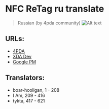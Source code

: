 NFC ReTag ru translate
================================
> Russian (by 4pda community)
![Alt text](http://cs3-3.4pda.to/3126233.png)


URLs:
--------------------------------
* [4PDA](http://4pda.ru/forum/index.php?showtopic=467306&st=100)
* [XDA Dev](http://forum.xda-developers.com/showthread.php?t=1477138)
* [Google PM](https://play.google.com/store/apps/developer?id=WidgApp+Mobile+Solutions)

Translators:
--------------------------------
* boar-hooligan, 1 - 208
* I Am, 209 - 416
* tykta, 417 - 621